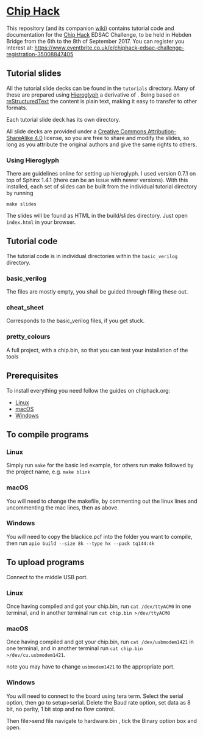 # [Chip Hack](http://www.chiphack.org)

This repository (and its companion
[wiki](https://github.com/embecosm/chiphack/wiki)) contains tutorial code and
documentation for the [Chip Hack](http://www.chiphack.org) EDSAC Challenge, to
be held in Hebden Bridge from the 6th to the 8th of September 2017. You can
register you interest at:
https://www.eventbrite.co.uk/e/chiphack-edsac-challenge-registration-35008847405

## Tutorial slides

All the tutorial slide decks can be found in the `tutorials` directory.  Many
of these are prepared using
[Hieroglyph](http://docs.hieroglyph.io/en/latest/#) a derivative of .  Being
based on [reStructuredText](http://docutils.sourceforge.net/rst.html) the
content is plain text, making it easy to transfer to other formats.

Each tutorial slide deck has its own directory.

All slide decks are provided under a
[Creative Commons Attribution-ShareAlike 4.0](https://creativecommons.org/licenses/by-sa/4.0/legalcode)
license, so you are free to share and modify the slides, so long as you
attribute the original authors and give the same rights to others.

### Using Hieroglyph

There are guidelines online for setting up hieroglyph.  I used version 0.7.1
on top of Sphinx 1.4.1 (there can be an issue with newer versions).  With this
installed, each set of slides can be built from the individual tutorial
directory by running
```
make slides
```
The slides will be found as HTML in the build/slides directory. Just open
`index.html` in your browser.

## Tutorial code

The tutorial code is in individual directories within the `basic_verilog`
directory.

### basic_verilog

The files are mostly empty, you shall be guided through filling these out.

### cheat_sheet

Corresponds to the basic_verilog files, if you get stuck.

### pretty_colours

A full project, with a chip.bin, so that you can test your installation of the
tools

## Prerequisites

To install everything you need follow the guides on chiphack.org:
 - [Linux](http://chiphack.org/chiphack-2017-install-linux.html)
 - [macOS](http://chiphack.org/chiphack-2017-install-mac.html)
 - [Windows](http://chiphack.org/chiphack-2017-install-windows.html)

## To compile programs

### Linux

Simply run `make` for the basic led example, for others run make followed by
the project name, e.g. `make blink`

### macOS

You will need to change the makefile, by commenting out the linux lines and
uncommenting the mac lines, then as above.

### Windows

You will need to copy the blackice.pcf into the folder you want to compile,
then run `apio build --size 8k --type hx --pack tq144:4k`

## To upload programs

Connect to the middle USB port.

### Linux

Once having compiled and got your chip.bin, run `cat /dev/ttyACM0` in one terminal, and in another terminal run `cat chip.bin >/dev/ttyACM0`

### macOS

Once having compiled and got your chip.bin, run `cat /dev/usbmodem1421` in one terminal, and in another terminal run `cat chip.bin >/dev/cu.usbmodem1421`.

note you may have to change `usbmodem1421` to the appropriate port.

### Windows

You will need to connect to the board using tera term. Select the serial
option, then go to setup>serial. Delete the Baud rate option, set data as 8
bit, no parity, 1 bit stop and no flow control.

Then file>send file navigate to hardware.bin , tick the Binary option box and
open.
